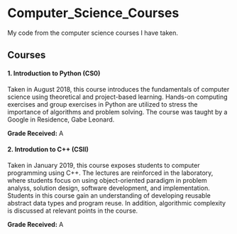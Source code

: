 # Computer_Science_Courses
My code from the computer science courses I have taken. 

## Courses
#### 1. Introduction to Python (CS0)
Taken in August 2018, this course introduces the fundamentals of computer science using theoretical and project-based learning. Hands-on computing exercises and group exercises in Python are utilized to stress the importance of algorithms and problem solving. The course was taught by a Google in Residence, Gabe Leonard.

**Grade Received:** A

#### 2. Introdution to C++ (CSII)
Taken in January 2019, this course exposes students to computer programming using C++. The lectures are reinforced in the laboratory, where students focus on using object-oriented paradigm in problem analyss, solution design, software development, and implementation. Students in this course gain an understanding of developing reusable abstract data types and program reuse. In addition, algorithmic complexity is discussed at relevant points in the course.

**Grade Received:** A
